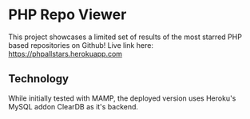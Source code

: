 # PHP Repo Viewer

This project showcases a limited set of results of the most starred PHP based repositories on Github!
Live link here: https://phpallstars.herokuapp.com

## Technology
While initially tested with MAMP, the deployed version uses Heroku's MySQL addon ClearDB as it's backend.


